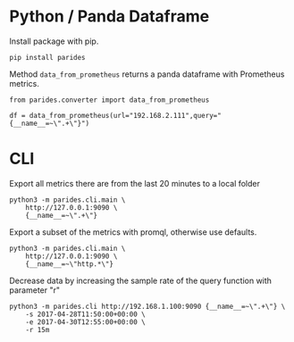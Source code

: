 
# Python / Panda Dataframe

Install package with pip. 

    pip install parides

Method ```data_from_prometheus``` returns a panda dataframe with Prometheus metrics. 

    from parides.converter import data_from_prometheus
    
    df = data_from_prometheus(url="192.168.2.111",query="{__name__=~\".+\"}")

# CLI

Export all metrics there are from the last 20 minutes to a local folder

    python3 -m parides.cli.main \
        http://127.0.0.1:9090 \
        {__name__=~\".+\"} 
        
Export a subset of the metrics with promql, otherwise use defaults.

    python3 -m parides.cli.main \
        http://127.0.0.1:9090 \
        {__name__=~\"http.*\"} 

Decrease data by increasing the sample rate of the query function with parameter "r"
  
    python3 -m parides.cli http://192.168.1.100:9090 {__name__=~\".+\"} \
        -s 2017-04-28T11:50:00+00:00 \
        -e 2017-04-30T12:55:00+00:00 \
        -r 15m
